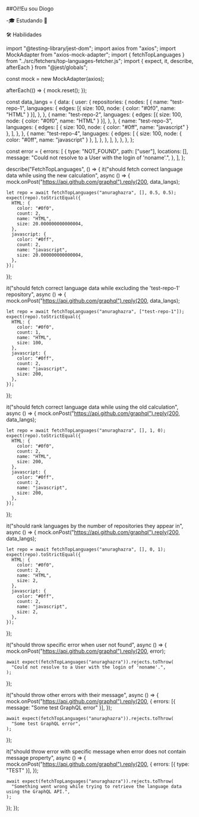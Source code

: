 ##Oi!!Eu sou Diogo 


-🎓 Estudando 
💼

🛠️ Habilidades


import "@testing-library/jest-dom";
import axios from "axios";
import MockAdapter from "axios-mock-adapter";
import { fetchTopLanguages } from "../src/fetchers/top-languages-fetcher.js";
import { expect, it, describe, afterEach } from "@jest/globals";

const mock = new MockAdapter(axios);

afterEach(() => {
  mock.reset();
});

const data_langs = {
  data: {
    user: {
      repositories: {
        nodes: [
          {
            name: "test-repo-1",
            languages: {
              edges: [{ size: 100, node: { color: "#0f0", name: "HTML" } }],
            },
          },
          {
            name: "test-repo-2",
            languages: {
              edges: [{ size: 100, node: { color: "#0f0", name: "HTML" } }],
            },
          },
          {
            name: "test-repo-3",
            languages: {
              edges: [
                { size: 100, node: { color: "#0ff", name: "javascript" } },
              ],
            },
          },
          {
            name: "test-repo-4",
            languages: {
              edges: [
                { size: 100, node: { color: "#0ff", name: "javascript" } },
              ],
            },
          },
        ],
      },
    },
  },
};

const error = {
  errors: [
    {
      type: "NOT_FOUND",
      path: ["user"],
      locations: [],
      message: "Could not resolve to a User with the login of 'noname'.",
    },
  ],
};

describe("FetchTopLanguages", () => {
  it("should fetch correct language data while using the new calculation", async () => {
    mock.onPost("https://api.github.com/graphql").reply(200, data_langs);

    let repo = await fetchTopLanguages("anuraghazra", [], 0.5, 0.5);
    expect(repo).toStrictEqual({
      HTML: {
        color: "#0f0",
        count: 2,
        name: "HTML",
        size: 20.000000000000004,
      },
      javascript: {
        color: "#0ff",
        count: 2,
        name: "javascript",
        size: 20.000000000000004,
      },
    });
  });

  it("should fetch correct language data while excluding the 'test-repo-1' repository", async () => {
    mock.onPost("https://api.github.com/graphql").reply(200, data_langs);

    let repo = await fetchTopLanguages("anuraghazra", ["test-repo-1"]);
    expect(repo).toStrictEqual({
      HTML: {
        color: "#0f0",
        count: 1,
        name: "HTML",
        size: 100,
      },
      javascript: {
        color: "#0ff",
        count: 2,
        name: "javascript",
        size: 200,
      },
    });
  });

  it("should fetch correct language data while using the old calculation", async () => {
    mock.onPost("https://api.github.com/graphql").reply(200, data_langs);

    let repo = await fetchTopLanguages("anuraghazra", [], 1, 0);
    expect(repo).toStrictEqual({
      HTML: {
        color: "#0f0",
        count: 2,
        name: "HTML",
        size: 200,
      },
      javascript: {
        color: "#0ff",
        count: 2,
        name: "javascript",
        size: 200,
      },
    });
  });

  it("should rank languages by the number of repositories they appear in", async () => {
    mock.onPost("https://api.github.com/graphql").reply(200, data_langs);

    let repo = await fetchTopLanguages("anuraghazra", [], 0, 1);
    expect(repo).toStrictEqual({
      HTML: {
        color: "#0f0",
        count: 2,
        name: "HTML",
        size: 2,
      },
      javascript: {
        color: "#0ff",
        count: 2,
        name: "javascript",
        size: 2,
      },
    });
  });

  it("should throw specific error when user not found", async () => {
    mock.onPost("https://api.github.com/graphql").reply(200, error);

    await expect(fetchTopLanguages("anuraghazra")).rejects.toThrow(
      "Could not resolve to a User with the login of 'noname'.",
    );
  });

  it("should throw other errors with their message", async () => {
    mock.onPost("https://api.github.com/graphql").reply(200, {
      errors: [{ message: "Some test GraphQL error" }],
    });

    await expect(fetchTopLanguages("anuraghazra")).rejects.toThrow(
      "Some test GraphQL error",
    );
  });

  it("should throw error with specific message when error does not contain message property", async () => {
    mock.onPost("https://api.github.com/graphql").reply(200, {
      errors: [{ type: "TEST" }],
    });

    await expect(fetchTopLanguages("anuraghazra")).rejects.toThrow(
      "Something went wrong while trying to retrieve the language data using the GraphQL API.",
    );
  });
});
